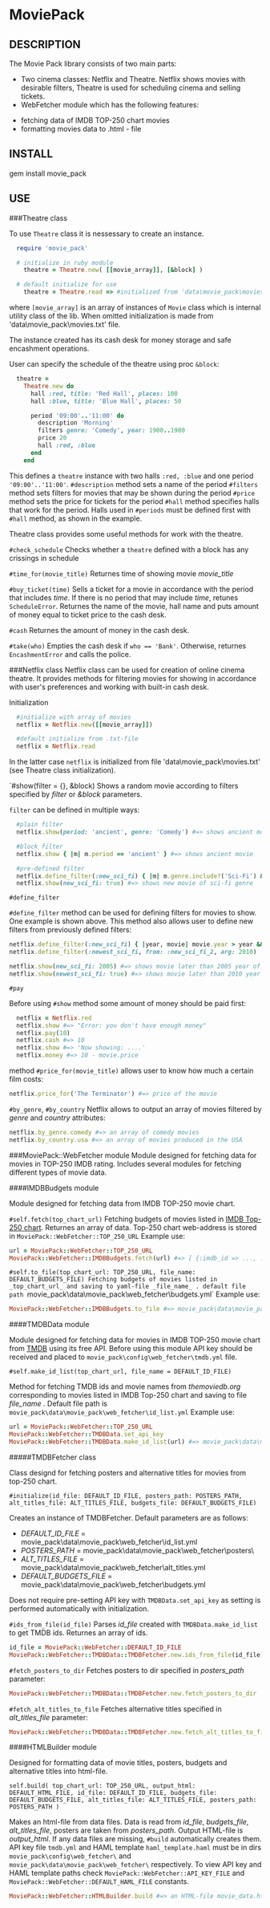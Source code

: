 MoviePack
=========

## DESCRIPTION

The Movie Pack library consists of two main parts:

 * Two cinema classes: Netflix and Theatre. Netflix shows movies with desirable filters, Theatre is used for
   scheduling cinema and selling tickets.
 * WebFetcher module which has the following features:
  - fetching data of IMDB TOP-250 chart movies
  - formatting movies data to .html - file

## INSTALL

  gem install movie_pack

## USE

###Theatre class

 To use `Theatre` class it is nessessary to create an instance.
  ```ruby
    require 'movie_pack'

    # initialize in ruby module
      theatre = Theatre.new( [[movie_array]], [&block] )

    # default initialize for use
      theatre = Theatre.read => #initialized from 'data\movie_pack\movies.txt' with default parameters
  ```
 where `[movie_array]` is an array of instances of `Movie` class which is internal utility class of the lib. When omitted initialization is made from 'data\movie_pack\movies.txt' file.

 The instance created has its cash desk for money storage and safe encashment operations.

  User can specify the schedule of the theatre using proc `&block`:

  ```ruby
    theatre =
      Theatre.new do
        hall :red, title: 'Red Hall', places: 100
        hall :blue, title: 'Blue Hall', places: 50

        period '09:00'..'11:00' do
          description 'Morning'
          filters genre: 'Comedy', year: 1900..1980
          price 20
          hall :red, :blue
        end
      end
  ```
  This defines a `theatre` instance with two halls `:red, :blue` and one period `'09:00'..'11:00'`.
  `#description` method sets a name of the period
  `#filters` method sets filters for movies that may be shown during the period
  `#price` method sets the price for tickets for the period
  `#hall` method specifies halls that work for the period. Halls used in `#periods` must be defined first with `#hall` method, as shown in the example.

  Theatre class provides some useful methods for work with the theatre.

  `#check_schedule`
  Checks whether a `theatre` defined with a block has any crissings in schedule

  `#time_for(movie_title)`
  Returnes time of showing movie _movie_title_

  `#buy_ticket(time)`
  Sells a ticket for a movie in accordance with the period that includes _time_. If there is no period that may include _time_, retunes `ScheduleError`. Returnes the name of the movie, hall name and puts amount of money equal to ticket price to the cash desk.

  `#cash`
  Returnes the amount of money in the cash desk.

  `#take(who)`
  Empties the cash desk if `who == 'Bank'`. Otherwise, returnes `EncashmentError` and calls the police.

###Netflix class
 Netflix class can be used for creation of online cinema theatre. It provides methods for filtering movies for showing in accordance with user's preferences and working with built-in cash desk.

 Initialization
 ```ruby
   #initialize with array of movies
   netflix = Netflix.new([[movie_array]])

   #default initialize from .txt-file
   netflix = Netflix.read
 ```
 In the latter case `netflix` is initialized from file 'data\movie_pack\movies.txt' (see Theatre class initialization).

 `#show(filter = {}, &block)
 Shows a random movie according to filters specified by _filter_ or _&block_ parameters.

 `filter` can be defined in multiple ways:

 ```ruby
   #plain filter
   netflix.show(period: 'ancient', genre: 'Comedy') #=> shows ancient movie of comedy genre

   #block filter
   netflix.show { |m| m.period == 'ancient' } #=> shows ancient movie

   #pre-defined filter
   netflix.define_filter(:new_sci_fi) { |m| m.genre.include?('Sci-Fi') && m.period == 'new' }
   netflix.show(new_sci_fi: true) #=> shows new movie of sci-fi genre
 ```

 `#define_filter`

 `#define_filter` method can be used for defining filters for movies to show. One example is shown above. This method also allows user to define new filters from previously defined filters:

 ```ruby
 netflix.define_filter(:new_sci_fi) { |year, movie| movie.year > year && movie.genre.include?('Sci-Fi') }
 netflix.define_filter(:newest_sci_fi, from: :new_sci_fi_2, arg: 2010)

 netflix.show(new_sci_fi: 2005) #=> shows movie later than 2005 year of production
 netflix.show(newest_sci_fi: true) #=> shows movie later than 2010 year of production
 ```

 `#pay`

 Before using `#show` method some amount of money should be paid first:

 ```ruby
   netflix = Netflix.red
   netflix.show #=> "Error: you don't have enough money"
   netflix.pay(10)
   netflix.cash #=> 10
   netflix.show #=> 'Now showing: ....'
   netflix.money #=> 10 - movie.price
 ```
 method `#price_for(movie_title)` allows user to know how much a certain film costs:

 ```ruby
 netflix.price_for('The Terminator') #=> price of the movie
 ```

 `#by_genre`, `#by_country`
 Netflix allows to output an array of movies filtered by _genre_ and _country_ attributes:

 ```ruby
 netflix.by_genre.comedy #=> an array of comedy movies
 netflix.by_country.usa #=> an array of movies produced in the USA
 ```

###MoviePack::WebFetcher module
 Module designed for fetching data for movies in TOP-250 IMDB rating.
 Includes several modules for fetching different types of movie data.

####IMDBBudgets module

Module designed for fetching data from IMDB TOP-250 movie chart.

`#self.fetch(top_chart_url)`
Fetching budgets of movies listed in [IMDB Top-250 chart](http://www.imdb.com/chart/top?ref_=nv_mv_250_6). Returnes an array of data.
Top-250 chart web-address is stored in `MoviePack::WebFetcher::TOP_250_URL`
Example use:
```ruby
url = MoviePack::WebFetcher::TOP_250_URL
MoviePack::WebFetcher::IMDBBudgets.fetch(url) #=> [ {:imdb_id => ..., :name => ..., :budget => ...}, ...]
```

`#self.to_file(top_chart_url: TOP_250_URL, file_name: DEFAULT_BUDGETS_FILE)
Fetching budgets of movies listed in _top_chart_url_ and saving to yaml-file _file_name_ .
default file path `movie_pack\data\movie_pack\web_fetcher\budgets.yml`
Example use:
```ruby
MoviePack::WebFetcher::IMDBBudgets.to_file #=> movie_pack\data\movie_pack\web_fetcher\budgets.yml
```

####TMDBData module

Module designed for fetching data for movies in IMDB TOP-250 movie chart from [TMDB](https://www.themoviedb.org/) using its free API.
Before using this module API key should be received and placed to `movie_pack\config\web_fetcher\tmdb.yml` file.

`#self.make_id_list(top_chart_url, file_name = DEFAULT_ID_FILE)`

Method for fetching TMDB ids and movie names from *themoviedb.org* corresponding to movies listed in IMDB Top-250 chart and saving to file _file_name_ . Default file path is `movie_pack\data\movie_pack\web_fetcher\id_list.yml`
Example use:
```ruby
url = MoviePack::WebFetcher::TOP_250_URL
MoviePack::WebFetcher::TMDBData.set_api_key
MoviePack::WebFetcher::TMDBData.make_id_list(url) #=> movie_pack\data\movie_pack\web_fetcher\id_list.yml
```

#####TMDBFetcher class

Class designd for fetching posters and alternative titles for movies from top-250 chart. 

`#initialize(id_file: DEFAULT_ID_FILE, posters_path: POSTERS_PATH, alt_titles_file: ALT_TITLES_FILE, budgets_file: DEFAULT_BUDGETS_FILE)`

Creates an instance of TMDBFetcher. Default parameters are as follows:
 - _DEFAULT_ID_FILE_ = movie_pack\data\movie_pack\web_fetcher\id_list.yml
 - _POSTERS_PATH_ = movie_pack\data\movie_pack\web_fetcher\posters\
 - _ALT_TITLES_FILE_ = movie_pack\data\movie_pack\web_fetcher\alt_titles.yml
 - _DEFAULT_BUDGETS_FILE_ = movie_pack\data\movie_pack\web_fetcher\budgets.yml

Does not require pre-setting API key with `TMDBData.set_api_key` as setting is performed automatically with initialization.

`#ids_from_file(id_file)`
Parses _id_file_ created with `TMDBData.make_id_list` to get TMDB ids. Returnes an array of ids.
```ruby
id_file = MoviePack::WebFetcher::DEFAULT_ID_FILE
MoviePack::WebFetcher::TMDBData::TMDBFetcher.new.ids_from_file(id_file) #=> ary
```

`#fetch_posters_to_dir`
Fetches posters to dir specified in _posters_path_ parameter:
```ruby
MoviePack::WebFetcher::TMDBData::TMDBFetcher.new.fetch_posters_to_dir
```

`#fetch_alt_titles_to_file`
Fetches alternative titles specified in _alt_titles_file_ parameter:
```ruby
MoviePack::WebFetcher::TMDBData::TMDBFetcher.new.fetch_alt_titles_to_file
```

####HTMLBuilder module

Designed for formatting data of movie titles, posters, budgets and alternative titles into html-file.

`self.build(
      top_chart_url: TOP_250_URL,
      output_html: DEFAULT_HTML_FILE,
      id_file: DEFAULT_ID_FILE,
      budgets_file: DEFAULT_BUDGETS_FILE,
      alt_titles_file: ALT_TITLES_FILE,
      posters_path: POSTERS_PATH
    )`

Makes an html-file from data files. Data is read from _id_file_, _budgets_file_, _alt_titles_file_, posters are taken from _posters_path_. Output HTML-file is _output_html_. If any data files are missing, `#build` automatically creates them. API key file `tmdb.yml` and HAML template `haml_template.haml` must be in dirs `movie_pack\config\web_fetcher\` and `movie_pack\data\movie_pack\web_fetcher\` respectively. To view API key and HAML template paths check `MoviePack::WebFetcher::API_KEY_FILE` and `MoviePack::WebFetcher::DEFAULT_HAML_FILE` constants.

```ruby
MoviePack::WebFetcher::HTMLBuilder.build #=> an HTML-file movie_data.html
```



















